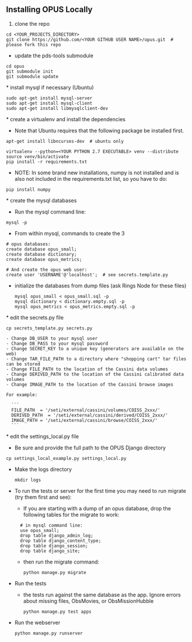 ## Installing OPUS Locally

1. clone the repo

  ```
  cd <YOUR_PROJECTS_DIRECTORY>
  git clone https://github.com/<YOUR GITHUB USER NAME>/opus.git  # please fork this repo
  ```

*  update the pds-tools submodule

  ```
  cd opus
  git submodule init
  git submodule update
  ```

* install mysql if necessary (Ubuntu)

  ```
  sudo apt-get install mysql-server
  sudo apt-get install mysql-client
  sudo apt-get install libmysqlclient-dev
  ```

* create a virtualenv and install the dependencies

  - Note that Ubuntu requires that the following package be installed first.

  ```
  apt-get install libncurses-dev  # ubuntu only
  ```

  ```
  virtualenv --python=<YOUR PYTHON 2.7 EXECUTABLE> venv --distribute
  source venv/bin/activate
  pip install -r requirements.txt
  ```

  - NOTE: In some brand new installations, numpy is not installed and is also
  not included in the requirements.txt list, so you have to do:

  ```
  pip install numpy
  ```

* create the mysql databases

  - Run the mysql command line:

  ```
  mysql -p
  ```

  - From within mysql, commands to create the 3

  ```
  # opus databases:  
  create database opus_small;  
  create database dictionary;
  create database opus_metrics;

  # And create the opus web user:
  create user 'USERNAME'@'localhost';  # see secrets.template.py
  ```

* initialize the databases from dump files (ask Rings Node for these files)

  ```
  mysql opus_small < opus_small.sql -p
  mysql dictionary < dictionary.empty.sql -p
  mysql opus_metrics < opus_metrics.empty.sql -p
  ```

* edit the secrets.py file

  ```
  cp secrets_template.py secrets.py
  ```

    - Change DB_USER to your mysql user
    - Change DB_PASS to your mysql password
    - Change SECRET_KEY to a unique key (generators are available on the web)
    - Change TAR_FILE_PATH to a directory where "shopping cart" tar files can be stored
    - Change FILE_PATH to the location of the Cassini data volumes
    - Change DERIVED_PATH to the location of the Cassini calibrated data volumes
    - Change IMAGE_PATH to the location of the Cassini browse images

    For example:

      ```
      FILE_PATH  = '/seti/external/cassini/volumes/COISS_2xxx/'
      DERIVED_PATH  = '/seti/external/cassini/derived/COISS_2xxx/'
      IMAGE_PATH = '/seti/external/cassini/browse/COISS_2xxx/'
      ```

* edit the settings_local.py file

  - Be sure and provide the full path to the OPUS Django directory

  ```
  cp settings_local_example.py settings_local.py
  ```

* Make the logs directory

  ```
  mkdir logs
  ```

* To run the tests or server for the first time you may need to run migrate (try them first and see):

	- If you are starting with a dump of an opus database, drop the following tables for the migrate to work:

    ```
	  # in mysql command line:  
	  use opus_small;
	  drop table django_admin_log;
	  drop table django_content_type;
	  drop table django_session;
	  drop table django_site;
    ```

  - then run the migrate command:

    ```
    python manage.py migrate
    ```

* Run the tests

  - the tests run against the same database as the app. Ignore errors about missing files, ObsMovies, or ObsMissionHubble

    ```
    python manage.py test apps
    ```

* Run the webserver

  ```
  python manage.py runserver
  ```
